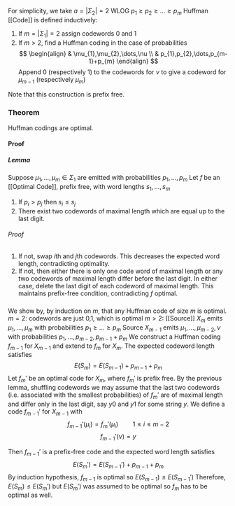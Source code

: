 For simplicity, we take $a=\lvert \Sigma_{2} \rvert=2$
WLOG $p_{1}\geq p_{2}\geq\dots\geq p_{m}$
Huffman [[Code]] is defined inductively:
1. If $m=\lvert \Sigma_{1} \rvert=2$ assign codewords 0 and 1
2. If $m>2$, find a Huffman coding in the case of probabilities
$$
\begin{align}
 & \mu_{1},\mu_{2},\dots,\nu \\
 & p_{1},p_{2},\dots,p_{m-1}+p_{m}
\end{align}
$$
Append 0 (respectively 1) to the codewords for $\nu$ to give a codeword for $\mu_{m-1}$ (respectively $\mu_{m}$)

Note that this construction is prefix free.

### Theorem
Huffman codings are optimal.
#### Proof
##### Lemma 
Suppose $\mu_{1},\dots,\mu_{m}\in \Sigma_{1}$ are emitted with probabilities $p_{1},\dots,p_{m}$
Let $f$ be an [[Optimal Code]], prefix free, with word lengths $s_{1},\dots ,s_{m}$
1. If $p_{i}>p_{j}$ then $s_{i}\leq s_{j}$
2. There exist two codewords of maximal length which are equal up to the last digit.
###### Proof
1. If not, swap $i$th and $j$th codewords. This decreases the expected word length, contradicting optimality.
2. If not, then either there is only one code word of maximal length or any two codewords of maximal length differ before the last digit. In either case, delete the last digit of each codeword of maximal length. This maintains prefix-free condition, contradicting $f$ optimal.

#####
We show by, by induction on $m$, that any Huffman code of size $m$ is optimal.
$m=2$: codewords are just 0,1, which is optimal
$m>2:$ [[Source]] $X_{m}$ emits $\mu_{1},\dots,\mu_{m}$ with probabilities $p_{1}\geq\dots\geq p_{m}$
Source $X_{m-1}$ emits $\mu_{1},\dots,\mu_{m-2},\nu$ with probabilities $p_{1},\dots,p_{m-2},p_{m-1}+p_{m}$
We construct a Huffman coding $f_{m-1}$ for $X_{m-1}$ and extend to $f_{m}$ for $X_{m}$. The expected codeword length satisfies
$$
E(S_{m})=E(S_{m-1})+p_{m-1}+p_{m}
$$
Let $f_{m}'$ be an optimal code for $X_{m}$, where $f_{m}'$ is prefix free.
By the previous lemma, shuffling codewords we may assume that the last two codewords (i.e. associated with the smallest probabilities) of $f_{m}'$ are of maximal length and differ only in the last digit, say $y 0$ and $y 1$ for some string $y$.
We define a code $f_{m-1}'$ for $X_{m-1}$ with 
$$
f_{m-1}'(\mu_{i})=f_{m}'(\mu_{i}) \quad %quad
\quad %quad
1\leq i\leq m-2
$$
$$
f_{m-1}'(\nu)=y
$$

Then $f_{m-1}'$ is a prefix-free code and the expected word length satisfies 
$$
E(S_{m}')=E(S_{m-1}')+p_{m-1}+p_{m}
$$
By induction hypothesis, $f_{m-1}$ is optimal so $E(S_{m-1})\leq E(S_{m-1}')$
Therefore, $E(S_{m})\leq E(S_{m}')$ but $E(S_{m}')$ was assumed to be optimal so $f_{m}$ has to be optimal as well. 